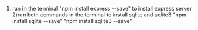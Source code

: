 1) run in the terminal "npm install express --save" to install express server
2)run both commands in the terminal to install sqlite and sqlite3
"npm install sqlite --save"
"npm install sqlite3 --save"


